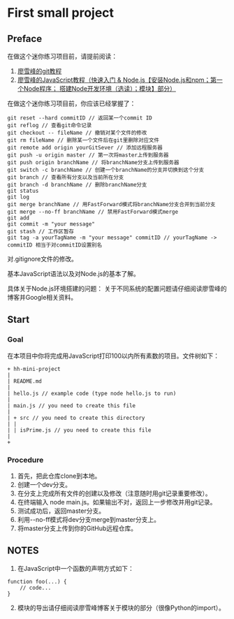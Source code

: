 # First small project 
## Preface
在做这个迷你练习项目前，请提前阅读：
1. [廖雪峰的git教程](https://www.liaoxuefeng.com/wiki/896043488029600)
2. [廖雪峰的JavaScript教程（快速入门 & Node.js【安装Node.js和npm；第一个Node程序；
搭建Node开发环境（选读）；模块】部分）](https://www.liaoxuefeng.com/wiki/1022910821149312)

在做这个迷你练习项目前，你应该已经掌握了：
```
git reset --hard commitID // 返回某一个commit ID
git reflog // 查看git命令记录
git checkout -- fileName // 撤销对某个文件的修改
git rm fileName // 删除某一个文件后在git里删除对应文件
git remote add origin yourGitSever // 添加远程服务器
git push -u origin master // 第一次将master上传到服务器
git push origin branchName // 将branchName分支上传到服务器
git switch -c branchName // 创建一个branchName的分支并切换到这个分支
git branch // 查看所有分支以及当前所在分支
git branch -d branchName // 删除branchName分支
git status
git log 
git merge branchName // 用FastForward模式将branchName分支合并到当前分支
git merge --no-ff branchName // 禁用FastForward模式merge
git add
git commit -m "your message"
git stash // 工作区暂存
git tag -a yourTagName -m "your message" commitID // yourTagName -> commitID 相当于对commitID设置别名
```

对.gitignore文件的修改。

基本JavaScript语法以及对Node.js的基本了解。

具体关于Node.js环境搭建的问题：
关于不同系统的配置问题请仔细阅读廖雪峰的博客并Google相关资料。
## Start
### Goal
在本项目中你将完成用JavaScript打印100以内所有素数的项目。文件树如下：
```
+ hh-mini-project
|
| README.md 
|
| hello.js // example code (type node hello.js to run)
|
| main.js // you need to create this file
|
| + src // you need to create this directory
| |
| | isPrime.js // you need to create this file 
|
+
```
### Procedure
1. 首先，把此仓库clone到本地。
2. 创建一个dev分支。
3. 在分支上完成所有文件的创建以及修改（注意随时用git记录重要修改）。
4. 在终端输入 node main.js。如果输出不对，返回上一步修改并用git记录。
5. 测试成功后，返回master分支。
6. 利用--no-ff模式将dev分支merge到master分支上。
7. 将master分支上传到你的GitHub远程仓库。

## NOTES
1. 在JavaScript中一个函数的声明方式如下：
```
function foo(...) {
    // code...
}
```
2. 模块的导出请仔细阅读廖雪峰博客关于模块的部分（很像Python的import）。


